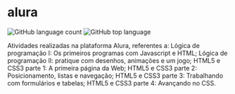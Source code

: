 # alura
![GitHub language count](https://img.shields.io/github/languages/count/alanadias/alura) ![GitHub top language](https://img.shields.io/github/languages/top/alanadias/alura)

 Atividades realizadas na plataforma Alura, referentes a: Lógica de programação I: Os primeiros programas com Javascript e HTML; 
 Lógica de programação II: pratique com desenhos, animações e um jogo; 
 HTML5 e CSS3 parte 1: A primeira página da Web; 
 HTML5 e CSS3 parte 2: Posicionamento, listas e navegação;
 HTML5 e CSS3 parte 3: Trabalhando com formulários e tabelas;
 HTML5 e CSS3 parte 4: Avançando no CSS.

